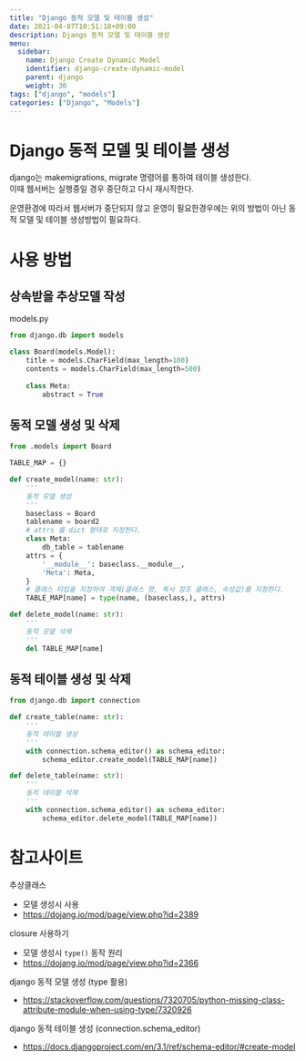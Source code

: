 ```yaml
---
title: "Django 동적 모델 및 테이블 생성"
date: 2021-04-07T10:51:18+09:00
description: Django 동적 모델 및 테이블 생성
menu:
  sidebar:
    name: Django Create Dynamic Model
    identifier: django-create-dynamic-model
    parent: django
    weight: 30
tags: ["django", "models"]
categories: ["Django", "Models"]
---
```




# Django 동적 모델 및 테이블 생성

django는 makemigrations, migrate 명령어를 통하여 테이블 생성한다.  
이때 웹서버는 실행중일 경우 중단하고 다시 재시작한다.  

운영환경에 따라서 웹서버가 중단되지 않고 운영이 필요한경우에는 위의 방법이 아닌 동적 모델 및 테이블 생성방법이 필요하다.  



# 사용 방법

## 상속받을 추상모델 작성

models.py
```python
from django.db import models

class Board(models.Model):
	title = models.CharField(max_length=100)
	contents = models.CharField(max_length=500)
	
    class Meta:
        abstract = True
```

## 동적 모델 생성 및 삭제

```python
from .models import Board

TABLE_MAP = {}

def create_model(name: str):
	'''
	동적 모델 생성
	'''
	baseclass = Board
	tablename = board2
	# attrs 를 dict 형태로 지정한다.
	class Meta:
		db_table = tablename
	attrs = {
		'__module__': baseclass.__module__,
		'Meta': Meta,
	}
	# 클래스 타입을 지정하여 객체(클래스 명, 복사 참조 클래스, 속성값)를 지정한다. 
	TABLE_MAP[name] = type(name, (baseclass,), attrs)

def delete_model(name: str):
	'''
	동적 모델 삭제
	'''
	del TABLE_MAP[name]
```

## 동적 테이블 생성 및 삭제

```python
from django.db import connection

def create_table(name: str):
	'''
	동적 테이블 생성
	'''
	with connection.schema_editor() as schema_editor:
		schema_editor.create_model(TABLE_MAP[name])

def delete_table(name: str):
	'''
	동적 테이블 삭제
	'''
	with connection.schema_editor() as schema_editor:
		schema_editor.delete_model(TABLE_MAP[name])
```



# 참고사이트

추상클래스
- 모델 생성시 사용  
- https://dojang.io/mod/page/view.php?id=2389


closure 사용하기  
- 모델 생성시 `type()` 동작 원리  
- https://dojang.io/mod/page/view.php?id=2366


django 동적 모델 생성 (type 활용)  
- https://stackoverflow.com/questions/7320705/python-missing-class-attribute-module-when-using-type/7320926  


django 동적 테이블 생성 (connection.schema_editor)  
- https://docs.djangoproject.com/en/3.1/ref/schema-editor/#create-model